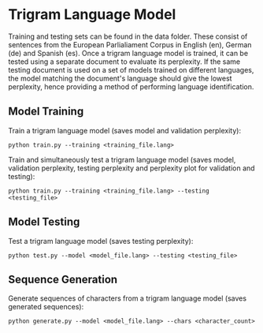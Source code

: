 # Trigram Language Model

Training and testing sets can be found in the data folder. These consist of sentences from the European Parlialiament Corpus in English (en), German (de) and Spanish (es). Once a trigram language model is trained, it can be tested using a separate document to evaluate its perplexity. If the same testing document is used on a set of models trained on different languages, the model matching the document's language should give the lowest perplexity, hence providing a method of performing language identification.

## Model Training

Train a trigram language model (saves model and validation perplexity):

```
python train.py --training <training_file.lang>
```

Train and simultaneously test a trigram language model (saves model, validation perplexity, testing perplexity and perplexity plot for validation and testing):

```
python train.py --training <training_file.lang> --testing <testing_file>
```

## Model Testing

Test a trigram language model (saves testing perplexity):

```
python test.py --model <model_file.lang> --testing <testing_file>
```

## Sequence Generation

Generate sequences of characters from a trigram language model (saves generated sequences):

```
python generate.py --model <model_file.lang> --chars <character_count>
```